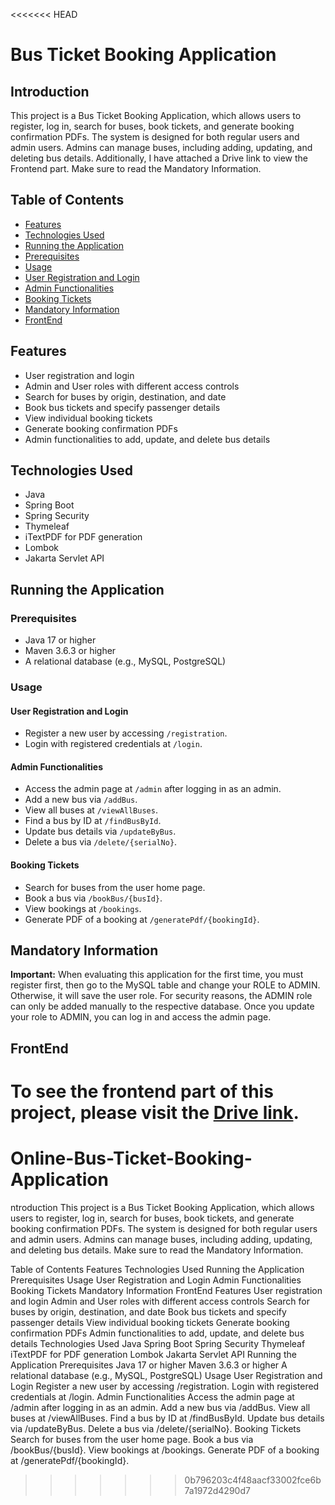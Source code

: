 <<<<<<< HEAD
# Bus Ticket Booking Application

## Introduction
This project is a Bus Ticket Booking Application, which allows users to register, log in, search for buses, book tickets,
and generate booking confirmation PDFs. The system is designed for both regular users and admin users. Admins can manage buses, 
including adding, updating, and deleting bus details. Additionally, I have attached a Drive link to view the Frontend part.
Make sure to read the Mandatory Information.

## Table of Contents
- [Features](#features)
- [Technologies Used](#technologies-used)
- [Running the Application](#running-the-application)
- [Prerequisites](#prerequisites)
- [Usage](#usage)
- [User Registration and Login](#user-registration-and-login)
- [Admin Functionalities](#admin-functionalities)
- [Booking Tickets](#booking-tickets)
- [Mandatory Information](#mandatory-information)
- [FrontEnd](#frontend)

## Features
- User registration and login
- Admin and User roles with different access controls
- Search for buses by origin, destination, and date
- Book bus tickets and specify passenger details
- View individual booking tickets
- Generate booking confirmation PDFs
- Admin functionalities to add, update, and delete bus details

## Technologies Used
- Java
- Spring Boot
- Spring Security
- Thymeleaf
- iTextPDF for PDF generation
- Lombok
- Jakarta Servlet API

## Running the Application

### Prerequisites
- Java 17 or higher
- Maven 3.6.3 or higher
- A relational database (e.g., MySQL, PostgreSQL)

### Usage

#### User Registration and Login
- Register a new user by accessing `/registration`.
- Login with registered credentials at `/login`.

#### Admin Functionalities
- Access the admin page at `/admin` after logging in as an admin.
- Add a new bus via `/addBus`.
- View all buses at `/viewAllBuses`.
- Find a bus by ID at `/findBusById`.
- Update bus details via `/updateByBus`.
- Delete a bus via `/delete/{serialNo}`.

#### Booking Tickets
- Search for buses from the user home page.
- Book a bus via `/bookBus/{busId}`.
- View bookings at `/bookings`.
- Generate PDF of a booking at `/generatePdf/{bookingId}`.

## Mandatory Information
**Important:** When evaluating this application for the first time, you must register first, then go to the MySQL table and change your ROLE to ADMIN. 
Otherwise, it will save the user role. For security reasons, the ADMIN role can only be added manually to the respective database.
Once you update your role to ADMIN, you can log in and access the admin page.

## FrontEnd
To see the frontend part of this project, please visit the [Drive link](**https://drive.google.com/drive/folders/1MNvok68W8YImrjn0FVI3SeChRxT_EBCc?usp=drive_link**).
=======
# Online-Bus-Ticket-Booking-Application

ntroduction
This project is a Bus Ticket Booking Application, which allows users to register, log in, search for buses, book tickets, and generate booking confirmation PDFs. The system is designed for both regular users and admin users. Admins can manage buses, including adding, updating, and deleting bus details. Make sure to read the Mandatory Information.

Table of Contents
Features
Technologies Used
Running the Application
Prerequisites
Usage
User Registration and Login
Admin Functionalities
Booking Tickets
Mandatory Information
FrontEnd
Features
User registration and login
Admin and User roles with different access controls
Search for buses by origin, destination, and date
Book bus tickets and specify passenger details
View individual booking tickets
Generate booking confirmation PDFs
Admin functionalities to add, update, and delete bus details
Technologies Used
Java
Spring Boot
Spring Security
Thymeleaf
iTextPDF for PDF generation
Lombok
Jakarta Servlet API
Running the Application
Prerequisites
Java 17 or higher
Maven 3.6.3 or higher
A relational database (e.g., MySQL, PostgreSQL)
Usage
User Registration and Login
Register a new user by accessing /registration.
Login with registered credentials at /login.
Admin Functionalities
Access the admin page at /admin after logging in as an admin.
Add a new bus via /addBus.
View all buses at /viewAllBuses.
Find a bus by ID at /findBusById.
Update bus details via /updateByBus.
Delete a bus via /delete/{serialNo}.
Booking Tickets
Search for buses from the user home page.
Book a bus via /bookBus/{busId}.
View bookings at /bookings.
Generate PDF of a booking at /generatePdf/{bookingId}.
>>>>>>> 0b796203c4f48aacf33002fce6b7a1972d4290d7
